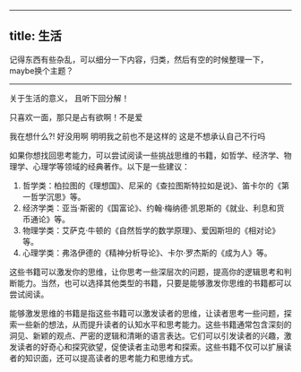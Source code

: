  ---
title: 生活
---
记得东西有些杂乱，可以细分一下内容，归类，然后有空的时候整理一下，maybe换个主题？

---


关于生活的意义， 且听下回分解！  


只喜欢一面，那只是占有欲啊！不是爱


我在想什么?!  好没用啊 明明我之前也不是这样的 这是不想承认自己不行吗

如果你想找回思考能力，可以尝试阅读一些挑战思维的书籍，如哲学、经济学、物理学、心理学等领域的经典著作。以下是一些建议：

1. 哲学类：柏拉图的《理想国》、尼采的《查拉图斯特拉如是说》、笛卡尔的《第一哲学沉思》等。
2. 经济学类：亚当·斯密的《国富论》、约翰·梅纳德·凯恩斯的《就业、利息和货币通论》等。
3. 物理学类：艾萨克·牛顿的《自然哲学的数学原理》、爱因斯坦的《相对论》等。
4. 心理学类：弗洛伊德的《精神分析导论》、卡尔·罗杰斯的《成为人》等。

这些书籍可以激发你的思维，让你思考一些深层次的问题，提高你的逻辑思考和判断能力。当然，也可以选择其他类型的书籍，只要是能够激发你思维的书籍都可以尝试阅读。


能够激发思维的书籍是指这些书籍可以激发读者的思维，让读者思考一些问题，探索一些新的想法，从而提升读者的认知水平和思考能力。这些书籍通常包含深刻的洞见、新颖的观点、严密的逻辑和清晰的语言表达。它们可以引发读者的兴趣，激发读者的好奇心和探究欲望，促使读者主动思考和探索。这些书籍不仅可以扩展读者的知识面，还可以提高读者的思考能力和思维方式。




